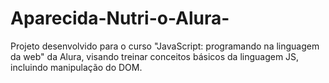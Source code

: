 # Aparecida-Nutri-o-Alura-
Projeto desenvolvido para o curso "JavaScript: programando na linguagem da web" da Alura, visando treinar conceitos básicos da linguagem JS, incluindo manipulação do DOM. 
